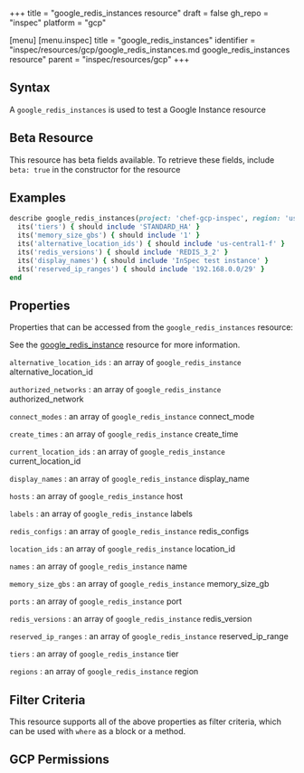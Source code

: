 +++
title = "google_redis_instances resource"
draft = false
gh_repo = "inspec"
platform = "gcp"

[menu]
  [menu.inspec]
    title = "google_redis_instances"
    identifier = "inspec/resources/gcp/google_redis_instances.md google_redis_instances resource"
    parent = "inspec/resources/gcp"
+++

## Syntax

A `google_redis_instances` is used to test a Google Instance resource

## Beta Resource

This resource has beta fields available. To retrieve these fields, include `beta: true` in the constructor for the resource

## Examples

```ruby
describe google_redis_instances(project: 'chef-gcp-inspec', region: 'us-central1') do
  its('tiers') { should include 'STANDARD_HA' }
  its('memory_size_gbs') { should include '1' }
  its('alternative_location_ids') { should include 'us-central1-f' }
  its('redis_versions') { should include 'REDIS_3_2' }
  its('display_names') { should include 'InSpec test instance' }
  its('reserved_ip_ranges') { should include '192.168.0.0/29' }
end
```

## Properties

Properties that can be accessed from the `google_redis_instances` resource:

See the [google_redis_instance](/inspec/resources/google_redis_instance/#properties) resource for more information.

`alternative_location_ids`
: an array of `google_redis_instance` alternative_location_id

`authorized_networks`
: an array of `google_redis_instance` authorized_network

`connect_modes`
: an array of `google_redis_instance` connect_mode

`create_times`
: an array of `google_redis_instance` create_time

`current_location_ids`
: an array of `google_redis_instance` current_location_id

`display_names`
: an array of `google_redis_instance` display_name

`hosts`
: an array of `google_redis_instance` host

`labels`
: an array of `google_redis_instance` labels

`redis_configs`
: an array of `google_redis_instance` redis_configs

`location_ids`
: an array of `google_redis_instance` location_id

`names`
: an array of `google_redis_instance` name

`memory_size_gbs`
: an array of `google_redis_instance` memory_size_gb

`ports`
: an array of `google_redis_instance` port

`redis_versions`
: an array of `google_redis_instance` redis_version

`reserved_ip_ranges`
: an array of `google_redis_instance` reserved_ip_range

`tiers`
: an array of `google_redis_instance` tier

`regions`
: an array of `google_redis_instance` region

## Filter Criteria

This resource supports all of the above properties as filter criteria, which can be used
with `where` as a block or a method.

## GCP Permissions
